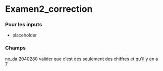 # Examen2_correction

### Pour les inputs
- placeholder



### Champs

no_da 2040280 valider que c'est des seulement des chiffres et qu'il y en a 7  